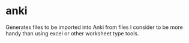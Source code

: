 anki
====

Generates files to be imported into Anki from files I consider to be more handy than using excel or other worksheet type tools.
